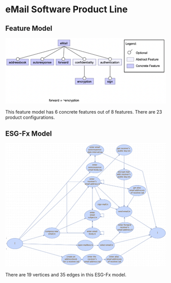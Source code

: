 # eMail Software Product Line 

## Feature Model
![Feature Model](https://github.com/esg4aspl/SPL-ESGFx-Examples/blob/main/eMail/eMail_FeatureModel.png)

This feature model has 6 concrete features out of 8 features. There are 23 product configurations. 

## ESG-Fx Model
![ESG-Fx Model](https://github.com/esg4aspl/SPL-ESGFx-Examples/blob/main/eMail/eMail_ESGFx_Model.png)

There are 19 vertices and 35 edges in this ESG-Fx model. 



